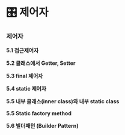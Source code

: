 # 🎛 제어자



### 제어자&#x20;

**5.1 접근제어자**

**5.2 클래스에서 Getter, Setter**&#x20;

**5.3 final 제어자**

**5.4 static 제어자**

**5.5 내부 클래스(inner class)와 내부 static class**

**5.5 Static factory method**&#x20;

**5.6 빌더패턴 (Builder Pattern)**

